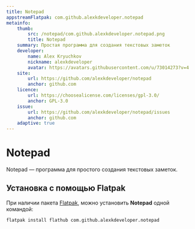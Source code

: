 ```yaml
---
title: Notepad
appstreamFlatpak: com.github.alexkdeveloper.notepad
metainfo:
    thumb:
        src: /notepad/com.github.alexkdeveloper.notepad.png
        title: Notepad
    summary: Простая программа для создания текстовых заметок
    developer: 
        name: Alex Kryuchkov
        nickname: alexkdeveloper
        avatar: https://avatars.githubusercontent.com/u/73014273?v=4
    site:
        url: https://github.com/alexkdeveloper/notepad
        anchor: github.com
    licence:
        url: https://choosealicense.com/licenses/gpl-3.0/
        anchor: GPL-3.0
    issue: 
        url: https://github.com/alexkdeveloper/notepad/issues
        anchor: github.com
    adaptive: true
---
```



# Notepad

Notepad — программа для простого создания текстовых заметок.

## Установка c помощью Flatpak

При наличии пакета [Flatpak](/flatpak), можно установить **Notepad** одной командой:

```shell
flatpak install flathub com.github.alexkdeveloper.notepad
```

<!--@include: ./parts/install/software-flatpak.md-->
